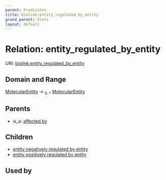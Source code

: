 ```yaml
---
parent: Predicates
title: biolink:entity_regulated_by_entity
grand_parent: Slots
layout: default
---
```


# Relation: entity_regulated_by_entity




URI: [biolink:entity_regulated_by_entity](https://w3id.org/biolink/vocab/entity_regulated_by_entity)

## Domain and Range

[MolecularEntity](MolecularEntity.md) ->  <sub>0..*</sub> [MolecularEntity](MolecularEntity.md)

## Parents

 *  is_a: [affected by](affected_by.md)

## Children

 *  [entity negatively regulated by entity](entity_negatively_regulated_by_entity.md)
 *  [entity positively regulated by entity](entity_positively_regulated_by_entity.md)

## Used by

